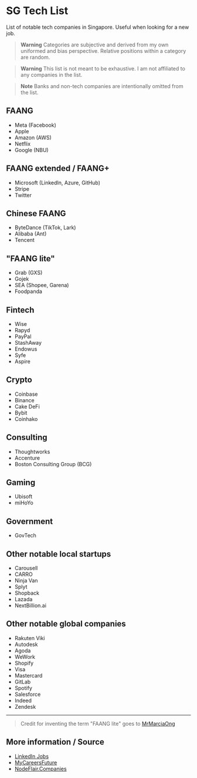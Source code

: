 # SG Tech List

List of notable tech companies in Singapore. Useful when looking for a new job. 

> **Warning**
> Categories are subjective and derived from my own uniformed and bias perspective. Relative positions within a category are random.

> **Warning**
> This list is not meant to be exhaustive. I am not affiliated to any companies in the list.

> **Note**
> Banks and non-tech companies are intentionally omitted from the list.

## FAANG 

- Meta (Facebook)
- Apple
- Amazon (AWS)
- Netflix
- Google (NBU)

## FAANG extended / FAANG+

- Microsoft (LinkedIn, Azure, GitHub)
- Stripe
- Twitter

## Chinese FAANG
- ByteDance (TikTok, Lark)
- Alibaba (Ant)
- Tencent

## "FAANG lite"

- Grab (GXS)
- Gojek
- SEA (Shopee, Garena)
- Foodpanda

## Fintech

- Wise
- Rapyd
- PayPal
- StashAway
- Endowus
- Syfe
- Aspire

## Crypto

- Coinbase
- Binance
- Cake DeFi
- Bybit
- Coinhako

## Consulting

- Thoughtworks
- Accenture
- Boston Consulting Group (BCG)

## Gaming

- Ubisoft
- miHoYo

## Government

- GovTech

## Other notable local startups

- Carousell
- CARRO
- Ninja Van
- Splyt
- Shopback
- Lazada
- NextBillion.ai

## Other notable global companies

- Rakuten Viki
- Autodesk
- Agoda
- WeWork
- Shopify
- Visa
- Mastercard
- GitLab
- Spotify
- Salesforce
- Indeed
- Zendesk

---

> Credit for inventing the term "FAANG lite" goes to [MrMarciaOng](https://github.com/MrMarciaOng) 

## More information / Source

- [LinkedIn Jobs](https://www.linkedin.com/jobs/)
- [MyCareersFuture](https://www.mycareersfuture.gov.sg/)
- [NodeFlair.Companies](https://www.nodeflair.com/companies)
